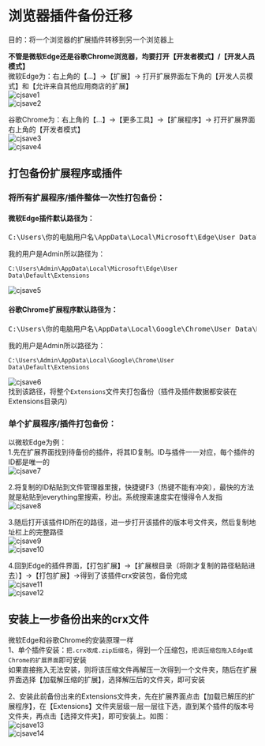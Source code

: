 # 浏览器插件备份迁移

目的：将一个浏览器的扩展插件转移到另一个浏览器上  

**不管是微软Edge还是谷歌Chrome浏览器，均要打开【开发者模式】/【开发人员模式】**  
微软Edge为：右上角的【…】→【扩展】→ 打开扩展界面左下角的【开发人员模式】和【允许来自其他应用商店的扩展】  
![cjsave1](https://github.com/user-attachments/assets/89bf0d09-f166-483e-8fb9-2b902ab14be4)  
![cjsave2](https://github.com/user-attachments/assets/1fd58cd7-91db-4341-a86b-9f435ca9448d)  


谷歌Chrome为：右上角的【…】→【更多工具】→【扩展程序】→ 打开扩展界面右上角的【开发者模式】  
![cjsave3](https://github.com/user-attachments/assets/12eb40f1-19de-4eca-a601-9ad61cad5557)  
![cjsave4](https://github.com/user-attachments/assets/7fe29a81-b197-4e77-9e02-8e5158d32273)  

## 打包备份扩展程序或插件
### 将所有扩展程序/插件整体一次性打包备份：
#### 微软Edge插件默认路径为：
<pre>
C:\Users\你的电脑用户名\AppData\Local\Microsoft\Edge\User Data\Default\Extensions
</pre>
我的用户是Admin所以路径为：
```
C:\Users\Admin\AppData\Local\Microsoft\Edge\User Data\Default\Extensions
```
![cjsave5](https://github.com/user-attachments/assets/80c47eef-9c72-420b-b56e-ef0c1793f3cf)  

#### 谷歌Chrome扩展程序默认路径为：
<pre>
C:\Users\你的电脑用户名\AppData\Local\Google\Chrome\User Data\Default\Extensions
</pre>
我的用户是Admin所以路径为：
```
C:\Users\Admin\AppData\Local\Google\Chrome\User Data\Default\Extensions
```
![cjsave6](https://github.com/user-attachments/assets/209c3320-c704-4c0f-b918-a1702bb7aaa6)  
找到该路径，将整个`Extensions`文件夹打包备份（插件及插件数据都安装在Extensions目录内）

### 单个扩展程序/插件打包备份：
以微软Edge为例：  
1.先在扩展界面找到待备份的插件，将其ID复制。ID与插件一一对应，每个插件的ID都是唯一的  
![cjsave7](https://github.com/user-attachments/assets/eb37af3b-afd4-49ff-b6c3-229701bd33e9)  

2.将复制的ID粘贴到文件管理器里搜，快捷键F3（热键不能有冲突），最快的方法就是粘贴到everything里搜索，秒出。系统搜索速度实在慢得令人发指  
![cjsave8](https://github.com/user-attachments/assets/54291332-9008-45ef-b57a-57d96c315de1)  

3.随后打开该插件ID所在的路径，进一步打开该插件的版本号文件夹，然后复制地址栏上的完整路径  
![cjsave9](https://github.com/user-attachments/assets/ce31a08e-7804-4dbc-a021-d283c62b2fb0)  
![cjsave10](https://github.com/user-attachments/assets/6fecc618-3c4b-4e6d-b546-19f1753d96ac)  

4.回到Edge的插件界面，【打包扩展】→【扩展根目录（将刚才复制的路径粘贴进去）】→【打包扩展】→得到了该插件crx安装包，备份完成  
![cjsave11](https://github.com/user-attachments/assets/a1fdcafb-451a-4c05-88d2-eed47a6727fd)  
![cjsave12](https://github.com/user-attachments/assets/7d3b86b5-9a16-4061-b20f-e0a2d53e385b)  

## 安装上一步备份出来的crx文件
微软Edge和谷歌Chrome的安装原理一样  
1、单个插件安装：`把.crx改成.zip后缀名`，得到一个压缩包，`把该压缩包拖入Edge或Chrome的扩展界面`即可安装  
如果直接拖入无法安装，则将该压缩文件再解压一次得到一个文件夹，随后在扩展界面选择【加载解压缩的扩展】，选择解压后的文件夹，即可安装  

2、安装此前备份出来的Extensions文件夹，先在扩展界面点击【加载已解压的扩展程序】，在【Extensions】文件夹层级一层一层往下选，直到某个插件的版本号文件夹，再点击【选择文件夹】，即可安装上。如图：  
![cjsave13](https://github.com/user-attachments/assets/a42657d4-f91f-45da-8152-e10430635e08)  
![cjsave14](https://github.com/user-attachments/assets/fd46b57b-f48d-4467-a819-b78c70fe00f7)  

